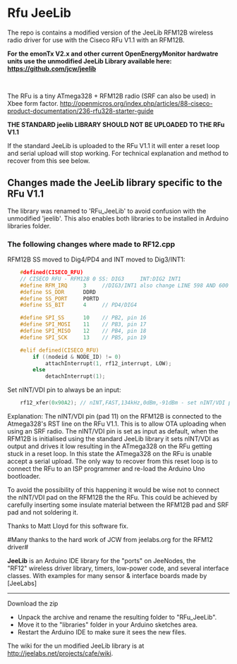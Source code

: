 # Rfu JeeLib #


The repo is contains a modified version of the JeeLib RFM12B wireless radio driver for use with the Ciseco RFu V1.1 with an RFM12B.

**For the emonTx V2.x and other current OpenEnergyMonitor hardwatre units use the unmodified JeeLib Library available here: <https://github.com/jcw/jeelib>**

<br>

The RFu is a tiny ATmega328 + RFM12B radio (SRF can also be used) in Xbee form factor. 
<http://openmicros.org/index.php/articles/88-ciseco-product-documentation/236-rfu328-starter-guide> 

**THE STANDARD jeelib LIBRARY SHOULD NOT BE UPLOADED TO THE RFu V1.1** 

If the standard JeeLib is uploaded to the RFu V1.1 it will enter a reset loop and serial upload will stop working. For technical explanation and method to recover from this see below.  

## Changes made the JeeLib library specific to the RFu V1.1 ##

The library was renamed to 'RFu_JeeLib' to avoid confusion with the unmodified 'jeelib'. This also enables both libraries to be installed in Arduino libraries folder. 

### The following changes where made to RF12.cpp ###

RFM12B SS moved to Dig4/PD4 and INT moved to Dig3/INT1:

```cpp
    #defined(CISECO_RFU)
    // CISECO RFU - RFM12B 0 SS: DIG3     INT:DIG2 INT1
    #define RFM_IRQ     3     //DIG3/INT1 also change LINE 598 AND 600 below
    #define SS_DDR      DDRD
    #define SS_PORT     PORTD
    #define SS_BIT      4     // PD4/DIG4

    #define SPI_SS      10    // PB2, pin 16
    #define SPI_MOSI    11    // PB3, pin 17
    #define SPI_MISO    12    // PB4, pin 18
    #define SPI_SCK     13    // PB5, pin 19

    #elif defined(CISECO_RFU)
        if ((nodeid & NODE_ID) != 0)
            attachInterrupt(1, rf12_interrupt, LOW);
        else
            detachInterrupt(1);
```

Set nINT/VDI pin to always be an input:

```cpp 
    rf12_xfer(0x90A2); // nINT,FAST,134kHz,0dBm,-91dBm - set nINT/VDI pin as output to stop it    interfering with RFu reset
```

Explanation: The nINT/VDI pin (pad 11) on the RFM12B is connected to the Atmega328's RST line on the RFu V1.1. This is to allow OTA uploading when using an SRF radio. The nINT/VDI pin is set as input as default, when the RFM12B is initialised using the standard JeeLib library it sets nINT/VDI as output and drives it low resulting in the ATmega328 on the RFu getting stuck in a reset loop. In this state the ATmega328 on the RFu is unable accept a serial upload. The only way to recover from this reset loop is to connect the RFu to an ISP programmer and re-load the Arduino Uno bootloader. 

To avoid the possibility of this happening it would be wise not to connect the nINT/VDI pad on the RFM12B the the RFu. This could be achieved by carefully inserting some insulate material between the RFM12B pad and SRF pad and not soldering it.   

Thanks to Matt Lloyd for this software fix. 

#Many thanks to the hard work of JCW from jeelabs.org for the RFM12 driver# 

**JeeLib** is an Arduino IDE library for the "ports" on JeeNodes, the  
"RF12" wireless driver library, timers, low-power code, and several interface  
classes. With examples for many sensor & interface boards made by [JeeLabs]

----

Download the zip 

* Unpack the archive and rename the resulting folder to "RFu_JeeLib".
* Move it to the "libraries" folder in your Arduino sketches area.
* Restart the Arduino IDE to make sure it sees the new files.

The wiki for the un modified JeeLib library is at <http://jeelabs.net/projects/cafe/wiki>.






